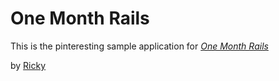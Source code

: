 # One Month Rails

This is the pinteresting sample application for [*One Month Rails*](http://onemonthrails.com)

by [Ricky](https;//twitter.com/coolandsmartrr)